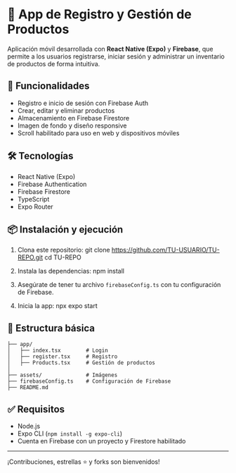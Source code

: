 # 🛒 App de Registro y Gestión de Productos

Aplicación móvil desarrollada con **React Native (Expo)** y **Firebase**, que permite a los usuarios registrarse, iniciar sesión y administrar un inventario de productos de forma intuitiva.

## 🚀 Funcionalidades

- Registro e inicio de sesión con Firebase Auth
- Crear, editar y eliminar productos
- Almacenamiento en Firebase Firestore
- Imagen de fondo y diseño responsive
- Scroll habilitado para uso en web y dispositivos móviles

## 🛠️ Tecnologías

- React Native (Expo)
- Firebase Authentication
- Firebase Firestore
- TypeScript
- Expo Router

## 📦 Instalación y ejecución

1. Clona este repositorio:
   git clone https://github.com/TU-USUARIO/TU-REPO.git
   cd TU-REPO

2. Instala las dependencias:
   npm install

3. Asegúrate de tener tu archivo `firebaseConfig.ts` con tu configuración de Firebase.

4. Inicia la app:
   npx expo start

## 📁 Estructura básica

```
├── app/
│   ├── index.tsx        # Login
│   ├── register.tsx     # Registro
│   ├── Products.tsx     # Gestión de productos
│
├── assets/              # Imágenes
├── firebaseConfig.ts    # Configuración de Firebase
├── README.md
```

## ✅ Requisitos

* Node.js
* Expo CLI (`npm install -g expo-cli`)
* Cuenta en Firebase con un proyecto y Firestore habilitado

---

¡Contribuciones, estrellas ⭐ y forks son bienvenidos!

```
